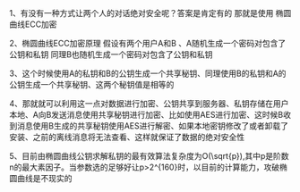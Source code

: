 1、有没有一种方式让两个人的对话绝对安全呢？答案是肯定有的 那就是使用 椭圆曲线ECC加密

2、椭圆曲线ECC加密原理 假设有两个用户A和B 、A随机生成一个密码对包含了公钥和私钥 同理B也随机生成一个密码对包含了公钥和私钥 

3、这个时候使用A的私钥和B的公钥生成一个共享秘钥、同理使用B的私钥和A的公钥生成一个共享秘钥、这两个秘钥值是相等的

4、那就就可以利用这一点对数据进行加密、公钥共享到服务器、私钥存储在用户本地、A向B发送消息使用共享秘钥进行加密、比如使用AES进行加密、这时候B收到消息使用B生成的共享秘钥使用AES进行解密、如果本地密钥修改了或者卸载了安装、之前的离线消息将无法查看、这样就保证了数据的绝对安全性

5、目前由椭圆曲线公钥求解私钥的最有效算法复杂度为O(\sqrt{p}),其中p是阶数n的最大素因子。当参数选的足够好让p>2^{160}时，以目前的计算能力，攻破椭圆曲线是不现实的
